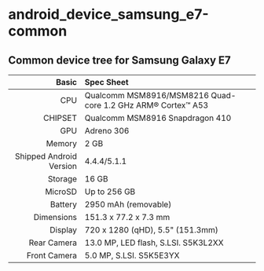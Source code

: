 # android_device_samsung_e7-common

## Common device tree for Samsung Galaxy E7

Basic   | Spec Sheet
-------:|:-------------------------
CPU     | Qualcomm MSM8916/MSM8216 Quad-core 1.2 GHz ARM® Cortex™ A53
CHIPSET | Qualcomm MSM8916 Snapdragon 410
GPU     | Adreno 306
Memory  | 2 GB
Shipped Android Version | 4.4.4/5.1.1
Storage | 16 GB
MicroSD | Up to 256 GB
Battery | 2950 mAh (removable)
Dimensions | 151.3 x 77.2 x 7.3 mm
Display | 720 x 1280 (qHD), 5.5" (151.3mm)
Rear Camera  | 13.0 MP, LED flash, S.LSI. S5K3L2XX
Front Camera | 5.0 MP, S.LSI. S5K5E3YX
